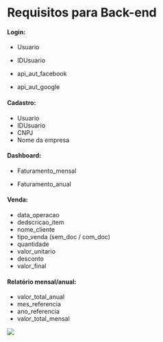 # Requisitos para Back-end

#### Login:

- Usuario

- IDUsuario

- api_aut_facebook

- api_aut_google

  

#### Cadastro:

- Usuario
- IDUsuario
- CNPJ
- Nome da empresa



#### Dashboard:

- Faturamento_mensal

- Faturamento_anual

  

#### Venda:

- data_operacao
- dedscricao_item
- nome_cliente
- tipo_venda (sem_doc / com_doc)
- quantidade
- valor_unitario
- desconto
- valor_final



#### Relatório mensal/anual:

- valor_total_anual
- mes_referencia
- ano_referencia
- valor_total_mensal

![](https://cdn.discordapp.com/attachments/708775092112588822/849743850611933234/Diagrama.png)